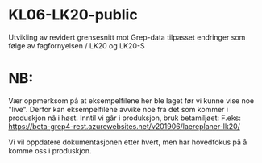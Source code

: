 # KL06-LK20-public
Utvikling av revidert grensesnitt mot Grep-data tilpasset endringer som følge av fagfornyelsen / LK20 og LK20-S

# NB:
Vær oppmerksom på at eksempelfilene her ble laget før vi kunne vise noe "live". Derfor kan eksempelfilene avvike noe fra det som kommer i produskjon nå i høst. Inntil vi går i produksjon, bruk betamiljøet:
F.eks: https://beta-grep4-rest.azurewebsites.net/v201906/laereplaner-lk20/

Vi vil oppdatere dokumentasjonen etter hvert, men har hovedfokus på å komme oss i produskjon.
